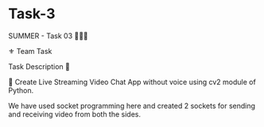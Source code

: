 # Task-3
SUMMER - Task 03 👨🏻‍💻 

⚜️ Team Task

Task Description 📄

📌 Create Live Streaming Video Chat App without voice using cv2 module of Python.

We have used socket programming here and created 2 sockets for sending and receiving video
from both the sides. 
